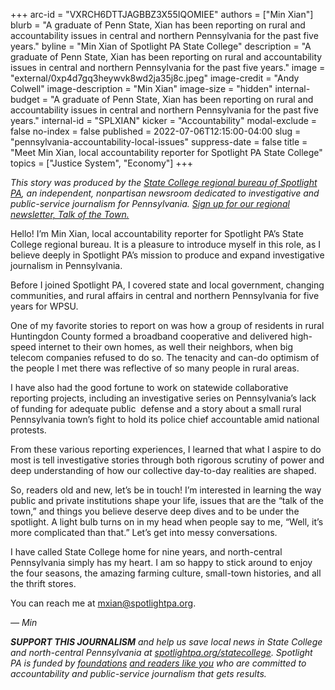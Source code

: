 +++
arc-id = "VXRCH6DTTJAGBBZ3X55IQOMIEE"
authors = ["Min Xian"]
blurb = "A graduate of Penn State, Xian has been reporting on rural and accountability issues in central and northern Pennsylvania for the past five years."
byline = "Min Xian of Spotlight PA State College"
description = "A graduate of Penn State, Xian has been reporting on rural and accountability issues in central and northern Pennsylvania for the past five years."
image = "external/0xp4d7gq3heywvk8wd2ja35j8c.jpeg"
image-credit = "Andy Colwell"
image-description = "Min Xian"
image-size = "hidden"
internal-budget = "A graduate of Penn State, Xian has been reporting on rural and accountability issues in central and northern Pennsylvania for the past five years."
internal-id = "SPLXIAN"
kicker = "Accountability"
modal-exclude = false
no-index = false
published = 2022-07-06T12:15:00-04:00
slug = "pennsylvania-accountability-local-issues"
suppress-date = false
title = "Meet Min Xian, local accountability reporter for Spotlight PA State College"
topics = ["Justice System", "Economy"]
+++

<i>This story was produced by the&nbsp;</i><a href="https://www.spotlightpa.org/statecollege"><i>State College regional bureau of Spotlight PA</i></a><i>, an independent, nonpartisan newsroom dedicated to investigative and public-service journalism for Pennsylvania.&nbsp;</i><a href="https://www.spotlightpa.org/newsletters/talkofthetown"><i>Sign up for our regional newsletter, Talk of the Town.</i></a>

Hello! I’m Min Xian, local accountability reporter for Spotlight PA’s State College regional bureau. It is a pleasure to introduce myself in this role, as I believe deeply in Spotlight PA’s mission to produce and expand investigative journalism in Pennsylvania.

Before I joined Spotlight PA, I covered state and local government, changing communities, and rural affairs in central and northern Pennsylvania for five years for WPSU.

One of my favorite stories to report on was how a group of residents in rural Huntingdon County formed a broadband cooperative and delivered high-speed internet to their own homes, as well their neighbors, when big telecom companies refused to do so. The tenacity and can-do optimism of the people I met there was reflective of so many people in rural areas.

I have also had the good fortune to work on statewide collaborative reporting projects, including an investigative series on Pennsylvania’s lack of funding for adequate public&nbsp; defense and a story about a small rural Pennsylvania town’s fight to hold its police chief accountable amid national protests.

From these various reporting experiences, I learned that what I aspire to do most is tell investigative stories through both rigorous scrutiny of power and deep understanding of how our collective day-to-day realities are shaped.

So, readers old and new, let’s be in touch! I’m interested in learning the way public and private institutions shape your life, issues that are the “talk of the town,” and things you believe deserve deep dives and to be under the spotlight. A light bulb turns on in my head when people say to me, “Well, it’s more complicated than that.” Let’s get into messy conversations.

I have called State College home for nine years, and north-central Pennsylvania simply has my heart. I am so happy to stick around to enjoy the four seasons, the amazing farming culture, small-town histories, and all the thrift stores.

You can reach me at <a href="mailto:mxian@spotlightpa.org">mxian@spotlightpa.org</a>.

<i>— Min</i>

<i><b>SUPPORT THIS JOURNALISM</b></i><i>&nbsp;and help us save local news in State College and north-central Pennsylvania at&nbsp;</i><a href="/donate?campaign=701Dn000000Ygq1IAC&utm_source=www.spotlightpa.org&utm_medium=statecollege:section&utm_campaign=statecollege:main"><i>spotlightpa.org/statecollege</i></a><i>. Spotlight PA is funded by&nbsp;</i><a href="https://www.spotlightpa.org/support"><i>foundations</i></a><i> </i><a href="https://www.spotlightpa.org/support"><i>and readers like you</i></a><i>&nbsp;who are committed to accountability and public-service journalism that gets results.</i>
